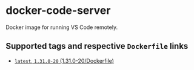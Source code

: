 # docker-code-server
Docker image for running VS Code remotely.

## Supported tags and respective `Dockerfile` links
- [`latest`, `1.31.0-20` (1.31.0-20/Dockerfile)](https://github.com/Abreto/docker-code-server/blob/master/1.31.0-20/Dockerfile)

